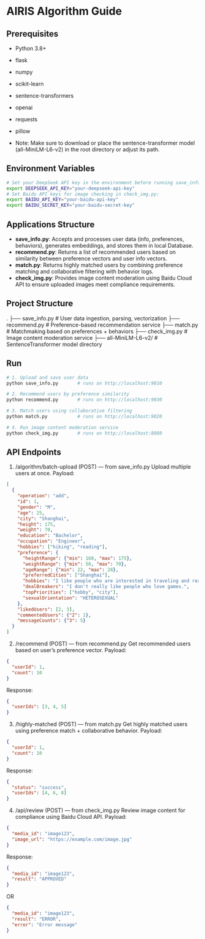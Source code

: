 # AIRIS Algorithm Guide

## Prerequisites
- Python 3.8+
- flask
- numpy
- scikit-learn
- sentence-transformers
- openai
- requests
- pillow

- Note: Make sure to download or place the sentence-transformer model (all-MiniLM-L6-v2) in the root directory or adjust its path.

## Environment Variables
```bash
# Set your DeepSeek API key in the environment before running save_info.py:
export DEEPSEEK_API_KEY="your-deepseek-api-key"
# Set Baidu API keys for image checking in check_img.py:
export BAIDU_API_KEY="your-baidu-api-key"
export BAIDU_SECRET_KEY="your-baidu-secret-key"
```

## Applications Structure
- **save_info.py**: Accepts and processes user data (info, preferences, behaviors), generates embeddings, and stores them in local Database.
- **recommend.py**: Returns a list of recommended users based on similarity between preference vectors and user info vectors.
- **match.py**: Returns highly matched users by combining preference matching and collaborative filtering with behavior logs.
- **check_img.py**: Provides image content moderation using Baidu Cloud API to ensure uploaded images meet compliance requirements.

## Project Structure
.
├── save_info.py          # User data ingestion, parsing, vectorization
├── recommend.py          # Preference-based recommendation service
├── match.py              # Matchmaking based on preferences + behaviors
├── check_img.py          # Image content moderation service
├── all-MiniLM-L6-v2/     # SentenceTransformer model directory

## Run

```bash
# 1. Upload and save user data
python save_info.py       # runs on http://localhost:9010

# 2. Recommend users by preference similarity
python recommend.py       # runs on http://localhost:9030

# 3. Match users using collaborative filtering
python match.py           # runs on http://localhost:9020

# 4. Run image content moderation service
python check_img.py       # runs on http://localhost:8080
```

## API Endpoints
1. /algorithm/batch-upload (POST) — from save_info.py
Upload multiple users at once.
Payload:
```json
[
  {
    "operation": "add",
    "id": 1,
    "gender": "M",
    "age": 25,
    "city": "Shanghai",
    "height": 175,
    "weight": 70,
    "education": "Bachelor",
    "occupation": "Engineer",
    "hobbies": ["hiking", "reading"],
    "preference": {
      "heightRange": {"min": 160, "max": 175},
      "weightRange": {"min": 50, "max": 70},
      "ageRange": {"min": 22, "max": 28},
      "preferredCities": ["Shanghai"],
      "hobbies": "I like people who are interested in traveling and reading.",
      "dealBreakers": "I don't really like people who love games.",
      "topPriorities": ["hobby", "city"],
      "sexualOrientation": "HETEROSEXUAL"
    },
    "likedUsers": [2, 3],
    "commentedUsers": {"2": 1},
    "messageCounts": {"3": 5}
  }
]
```

2. /recommend (POST) — from recommend.py
Get recommended users based on user’s preference vector.
Payload:
```json
{
  "userId": 1,
  "count": 10
}
```
Response:
```json
{
  "userIds": [3, 4, 5]
}
```

3. /highly-matched (POST) — from match.py
Get highly matched users using preference match + collaborative behavior.
Payload:
```json
{
  "userId": 1,
  "count": 10
}
```
Response:
```json
{
  "status": "success",
  "userIds": [4, 6, 8]
}
```

4. /api/review (POST) — from check_img.py
Review image content for compliance using Baidu Cloud API.
Payload:
```json
{
  "media_id": "image123",
  "image_url": "https://example.com/image.jpg"
}
```
Response:
```json
{
  "media_id": "image123",
  "result": "APPROVED"
}
```
OR
```json
{
  "media_id": "image123",
  "result": "ERROR",
  "error": "Error message"
}
```